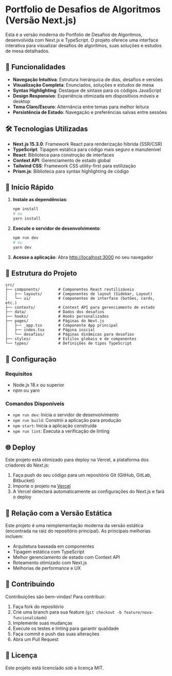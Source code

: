 # Portfolio de Desafios de Algoritmos (Versão Next.js)

Esta é a versão moderna do Portfolio de Desafios de Algoritmos, desenvolvida com Next.js e TypeScript. O projeto oferece uma interface interativa para visualizar desafios de algoritmos, suas soluções e estudos de mesa detalhados.

## 🚀 Funcionalidades

- **Navegação Intuitiva**: Estrutura hierárquica de dias, desafios e versões
- **Visualização Completa**: Enunciados, soluções e estudos de mesa
- **Syntax Highlighting**: Destaque de sintaxe para os códigos JavaScript
- **Design Responsivo**: Experiência otimizada em dispositivos móveis e desktop
- **Tema Claro/Escuro**: Alternância entre temas para melhor leitura
- **Persistência de Estado**: Navegação e preferências salvas entre sessões

## 🛠️ Tecnologias Utilizadas

- **Next.js 15.3.0**: Framework React para renderização híbrida (SSR/CSR)
- **TypeScript**: Tipagem estática para código mais seguro e manutenível
- **React**: Biblioteca para construção de interfaces
- **Context API**: Gerenciamento de estado global
- **Tailwind CSS**: Framework CSS utility-first para estilização
- **Prism.js**: Biblioteca para syntax highlighting de código

## 🚦 Início Rápido

1. **Instale as dependências**:
   ```bash
   npm install
   # ou
   yarn install
   ```

2. **Execute o servidor de desenvolvimento**:
   ```bash
   npm run dev
   # ou
   yarn dev
   ```

3. **Acesse a aplicação**:
   Abra [http://localhost:3000](http://localhost:3000) no seu navegador

## 📁 Estrutura do Projeto

```
src/
├── components/        # Componentes React reutilizáveis
│   ├── layouts/       # Componentes de layout (Sidebar, Layout)
│   └── ui/            # Componentes de interface (botões, cards, etc.)
├── contexts/          # Context API para gerenciamento de estado
├── data/              # Dados dos desafios
├── hooks/             # Hooks personalizados
├── pages/             # Páginas do Next.js
│   ├── _app.tsx       # Componente App principal
│   ├── index.tsx      # Página inicial
│   └── desafios/      # Páginas dinâmicas para desafios
├── styles/            # Estilos globais e de componentes
└── types/             # Definições de tipos TypeScript
```

## 🔧 Configuração

### Requisitos

- Node.js 18.x ou superior
- npm ou yarn

### Comandos Disponíveis

- `npm run dev`: Inicia o servidor de desenvolvimento
- `npm run build`: Constrói a aplicação para produção
- `npm start`: Inicia a aplicação construída
- `npm run lint`: Executa a verificação de linting

## 🌐 Deploy

Este projeto está otimizado para deploy na Vercel, a plataforma dos criadores do Next.js:

1. Faça push do seu código para um repositório Git (GitHub, GitLab, Bitbucket)
2. Importe o projeto na [Vercel](https://vercel.com/new)
3. A Vercel detectará automaticamente as configurações do Next.js e fará o deploy

## 🔄 Relação com a Versão Estática

Este projeto é uma reimplementação moderna da versão estática (encontrada na raiz do repositório principal). As principais melhorias incluem:

- Arquitetura baseada em componentes
- Tipagem estática com TypeScript
- Melhor gerenciamento de estado com Context API
- Roteamento otimizado com Next.js
- Melhorias de performance e UX

## 🤝 Contribuindo

Contribuições são bem-vindas! Para contribuir:

1. Faça fork do repositório
2. Crie uma branch para sua feature (`git checkout -b feature/nova-funcionalidade`)
3. Implemente suas mudanças
4. Execute os testes e linting para garantir qualidade
5. Faça commit e push das suas alterações
6. Abra um Pull Request

## 📄 Licença

Este projeto está licenciado sob a licença MIT.
